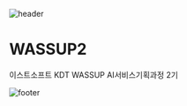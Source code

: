 ![header](https://capsule-render.vercel.app/api?type=waving&color=auto&height=250&section=header&text=Welcome&nasp;to&nasp;Yehyung's&nasp;GitHub&fontSize=10&fontcolor=#ece6cc&fontAlign=right)

# WASSUP2
이스트소프트 KDT WASSUP AI서비스기획과정 2기

![footer](https://capsule-render.vercel.app/api?type=waving&color=auto&height=250&section=footer&fontSize=30&fontcolor=#ece6cc)
